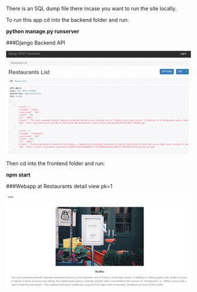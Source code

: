 There is an SQL dump file there incase you want to run the site locally.

To run this app cd into the backend folder and run:

**python manage.py runserver**

###Django Backend API

![backend](images/djangoRest.png)


Then cd into the frontend folder and run:

**npm start**

###Webapp at Restaurants detail view pk=1

![frontend](images/restaurant1.png)
